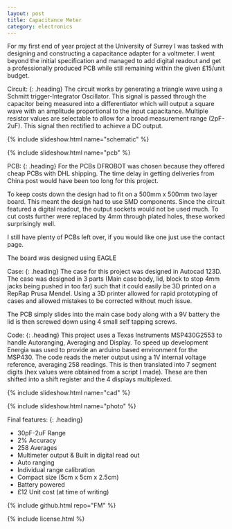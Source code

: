 ```yaml
---
layout: post
title: Capacitance Meter
category: electronics
---
```

<script>
	var images = {cad: ["/images/cap-meter/Assembly1.png",
					            "/images/cap-meter/Assembly2.png",
					            "/images/cap-meter/Assembly3.png"],

		            pcb: ["/images/cap-meter/pcb.png",
                 	    "/images/cap-meter/pcb-photo.png"],

                schematic: ["/images/cap-meter/schematic.png",
                    		    "/images/cap-meter/block-diagram.png"],

                photo: ["/images/cap-meter/photo.png"]};
</script>

<div class="grid">
<div class="col-1-3">
For my first end of year project at the University of Surrey I was tasked with designing and constructing a capacitance adapter for a voltmeter. I went beyond the initial specification and managed to add digital readout and get a professionally produced PCB while still remaining within the given £15/unit budget.

Circuit:
{: .heading}
The circuit works by generating a triangle wave using a Schmitt trigger-Integrator Oscillator. This signal is passed through the capacitor being measured into a differentiator which will output a square wave with an amplitude proportional to the input capacitance. Multiple resistor values are selectable to allow for a broad measurement range (2pF-2uF). This signal then rectified to achieve a DC output.
</div>

{% include slideshow.html name="schematic" %}

</div>

<div class="grid">

{% include slideshow.html name="pcb" %}

<div class="col-1-3">
PCB:
{: .heading}
For the PCBs DFROBOT was chosen because they offered cheap PCBs with DHL shipping. The time delay in getting deliveries from China post would have been too long for this project.

To keep costs down the design had to fit on a 500mm x 500mm two layer board. This meant the design had to use SMD components. Since the circuit featured a digital readout, the output sockets would not be used much. To cut costs further were replaced by 4mm through plated holes, these worked surprisingly well.

I still have plenty of PCBs left over, if you would like one just use the contact page.

The board was designed using EAGLE
</div>

</div>
<div class="grid">
<div class="col-1-3">
Case:
{: .heading}
The case for this project was designed in Autocad 123D. The case was designed in 3 parts (Main case body, lid, block to stop 4mm jacks being pushed in too far) such that it could easily be 3D printed on a RepRap Prusa Mendel. Using a 3D printer allowed for rapid prototyping of cases and allowed mistakes to be corrected without much issue.

The PCB simply slides into the main case body along with a 9V battery the lid is then screwed down using 4 small self tapping screws.

Code:
{: .heading}
This project uses a Texas Instruments MSP430G2553 to handle Autoranging, Averaging and Display. To speed up development Energia was used to provide an arduino based environment for the MSP430. The code reads the meter output using a 1V internal voltage reference, averaging 258 readings. This is then translated into 7 segment digits (hex values were obtained from a script I made). These are then shifted into a shift register and the 4 displays multiplexed.

</div>

{% include slideshow.html name="cad" %}

</div>

<div class="grid">

{% include slideshow.html name="photo" %}

<div class="col-1-3">
Final features:
{: .heading}

* 30pF-2uF Range
* 2% Accuracy
* 258 Averages
* Multimeter output & Built in digital read out
* Auto ranging
* Individual range calibration
* Compact size (5cm x 5cm x 2.5cm)
* Battery powered
* £12 Unit cost (at time of writing)

{% include github.html repo="FM" %}

{% include license.html %}

</div>
</div>
